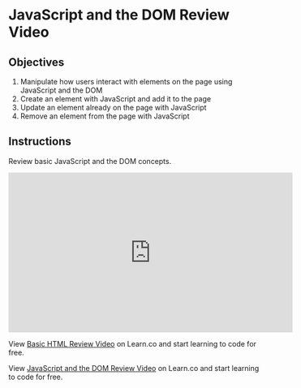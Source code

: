 # JavaScript and the DOM Review Video

## Objectives

1. Manipulate how users interact with elements on the page using JavaScript and the DOM
2. Create an element with JavaScript and add it to the page
3. Update an element already on the page with JavaScript
4. Remove an element from the page with JavaScript

## Instructions

Review basic JavaScript and the DOM concepts.

<iframe width="560" height="315" src="https://www.youtube-nocookie.com/embed/gitciLiBREo" frameborder="0" allow="accelerometer; autoplay; encrypted-media; gyroscope; picture-in-picture" allowfullscreen></iframe>
<p class='util--hide'>View <a href='https://learn.co/lessons/basic-html-review-video'>Basic HTML Review Video</a> on Learn.co and start learning to code for free.</p>
<p class='util--hide'>View <a href='https://learn.co/lessons/javascript-and-the-dom-review-video'>JavaScript and the DOM Review Video</a> on Learn.co and start learning to code for free.</p>
